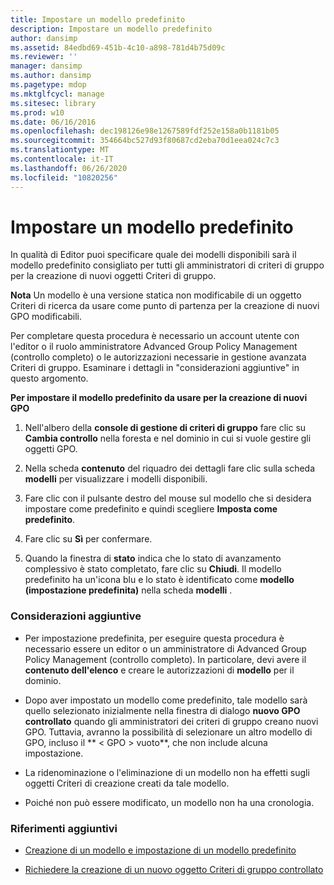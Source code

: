 ```yaml
---
title: Impostare un modello predefinito
description: Impostare un modello predefinito
author: dansimp
ms.assetid: 84edbd69-451b-4c10-a898-781d4b75d09c
ms.reviewer: ''
manager: dansimp
ms.author: dansimp
ms.pagetype: mdop
ms.mktglfcycl: manage
ms.sitesec: library
ms.prod: w10
ms.date: 06/16/2016
ms.openlocfilehash: dec198126e98e1267589fdf252e158a0b1181b05
ms.sourcegitcommit: 354664bc527d93f80687cd2eba70d1eea024c7c3
ms.translationtype: MT
ms.contentlocale: it-IT
ms.lasthandoff: 06/26/2020
ms.locfileid: "10820256"
---
```

# Impostare un modello predefinito


In qualità di Editor puoi specificare quale dei modelli disponibili sarà il modello predefinito consigliato per tutti gli amministratori di criteri di gruppo per la creazione di nuovi oggetti Criteri di gruppo.

**Nota**  Un modello è una versione statica non modificabile di un oggetto Criteri di ricerca da usare come punto di partenza per la creazione di nuovi GPO modificabili.

 

Per completare questa procedura è necessario un account utente con l'editor o il ruolo amministratore Advanced Group Policy Management (controllo completo) o le autorizzazioni necessarie in gestione avanzata Criteri di gruppo. Esaminare i dettagli in "considerazioni aggiuntive" in questo argomento.

**Per impostare il modello predefinito da usare per la creazione di nuovi GPO**

1.  Nell'albero della **console di gestione di criteri di gruppo** fare clic su **Cambia controllo** nella foresta e nel dominio in cui si vuole gestire gli oggetti GPO.

2.  Nella scheda **contenuto** del riquadro dei dettagli fare clic sulla scheda **modelli** per visualizzare i modelli disponibili.

3.  Fare clic con il pulsante destro del mouse sul modello che si desidera impostare come predefinito e quindi scegliere **Imposta come predefinito**.

4.  Fare clic su **Sì** per confermare.

5.  Quando la finestra di **stato** indica che lo stato di avanzamento complessivo è stato completato, fare clic su **Chiudi**. Il modello predefinito ha un'icona blu e lo stato è identificato come **modello (impostazione predefinita)** nella scheda **modelli** .

### Considerazioni aggiuntive

-   Per impostazione predefinita, per eseguire questa procedura è necessario essere un editor o un amministratore di Advanced Group Policy Management (controllo completo). In particolare, devi avere il **contenuto dell'elenco** e creare le autorizzazioni di **modello** per il dominio.

-   Dopo aver impostato un modello come predefinito, tale modello sarà quello selezionato inizialmente nella finestra di dialogo **nuovo GPO controllato** quando gli amministratori dei criteri di gruppo creano nuovi GPO. Tuttavia, avranno la possibilità di selezionare un altro modello di GPO, incluso il ** &lt; GPO &gt; vuoto**, che non include alcuna impostazione.

-   La ridenominazione o l'eliminazione di un modello non ha effetti sugli oggetti Criteri di creazione creati da tale modello.

-   Poiché non può essere modificato, un modello non ha una cronologia.

### Riferimenti aggiuntivi

-   [Creazione di un modello e impostazione di un modello predefinito](creating-a-template-and-setting-a-default-template-agpm30ops.md)

-   [Richiedere la creazione di un nuovo oggetto Criteri di gruppo controllato](request-the-creation-of-a-new-controlled-gpo-agpm30ops.md)

 

 





